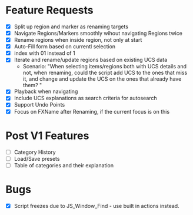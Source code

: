 # Feature Requests

- [x] Split up region and marker as renaming targets
- [x] Navigate Regions/Markers smoothly wihout navigating Regions twice
- [x] Rename regions when inside region, not only at start
- [x] Auto-Fill form based on currentl selection
- [x] index with 01 instead of 1
- [x] Iterate and rename/update regions based on existing UCS data
    - Scenario: "When selecting items/regions both with UCS details and not, when renaming, could the script add UCS to the ones that miss it, and change and update the UCS on the ones that already have them? "
- [x] Playback when navigating
- [x] Include UCS explanations as search criteria for autosearch
- [x] Support Undo Points
- [x] Focus on FXName after Renaming, if the current focus is on this

# Post V1 Features

- [ ] Category History
- [ ] Load/Save presets
- [ ] Table of categories and their explanation

# Bugs
- [x] Script freezes due to JS_Window_Find - use built in actions instead.